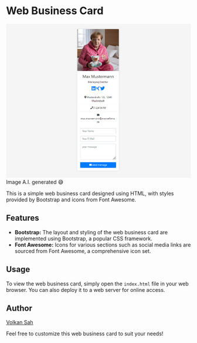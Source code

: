 # Web Business Card
![Mama Merkel](profilbild.png)
Image A.I. generated 😅

This is a simple web business card designed using HTML, with styles provided by Bootstrap and icons from Font Awesome.


## Features

- **Bootstrap:** The layout and styling of the web business card are implemented using Bootstrap, a popular CSS framework.
- **Font Awesome:** Icons for various sections such as social media links are sourced from Font Awesome, a comprehensive icon set.

## Usage

To view the web business card, simply open the `index.html` file in your web browser. You can also deploy it to a web server for online access.

## Author
[Volkan Sah](https://github.com/volkansah)

Feel free to customize this web business card to suit your needs!

